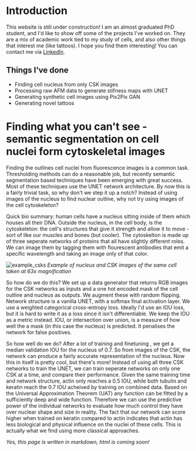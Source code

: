 # Introduction

This website is still under construction! I am an almost graduated PhD student, and I'd like to show off some of the projects I've worked on. They are a mix of academic work tied to my study of cells, and also other things that interest me (like tattoos). I hope you find them interesting! You can contact me via [LinkedIn](https://www.linkedin.com/in/michael-keeling/).

## Things I've done

- Finding cell nucleus from only CSK images
- Processing raw AFM data to generate stifness maps with UNET
- Generating synthetic cell images using Pix2Pix GAN
- Generating novel tattoos

# Finding what you can't see - semantic segmentation on cell nuclei form cytoskeletal images 

Finding the outlines cell nuclei from fluorescence images is a common task. Thresholding methods can do a reasonable job, but recently semantic segmentation based techniques have been emerging with great success. Most of these techniques use the UNET network architecture. By now this is a fairly trivial task, so why don't we step it up a notch? Instead of using images of the nucleus to find nuclear outline, why not try using images of the cell cytoskeleton?

Quick bio summary: human cells have a nucleus sitting inside of them which houses all their DNA. Outside the nucleus, in the cell body, is the cytoskeleton: the cell's structures that give it strength and allow it to move - sort of like our muscles and bones (but cooler). The cytoskelton is made up of three seperate networks of proteins that all have slightly different roles. We can image them by tagging them with flourescent antibodies that emit a specific wavelength and taking an image only of that color.

![example_csks](https://user-images.githubusercontent.com/67687023/94991446-1a94ae80-057b-11eb-8cd3-3725156115a0.png)
*Example of nucleus and CSK images of the same cell taken at 63x magnification*

So how do we do this? We set up a data generator that returns RGB images for the CSK networks as inputs and a one hot encoded mask of the cell outline and nucleus as outputs. We augment these with random flipping. Network structure is a vanilla UNET, with a softmax final activation layer. We use a weighted categorical cross-entropy loss. Ideally I'd use an IOU loss, but it is hard to write it as a loss since it isn't differentiable. We keep the IOU as a metric instead. IOU, or intersection over union, is a measure of how well the a mask (in this case the nucleus) is predicted. It penalises the network for false positives.

So how well do we do? After a lot of training and finetuning , we get a median validation IOU for the nucleus of 0.7. So from images of the CSK, the network can produce a fairly accurate representation of the nucleus. Now this in itself is pretty cool, but there's more! Instead of using all three CSK networks to train the UNET, we can train seperate networks on only one CSK at a time, and compare their performance. Given the same training time and network structure, actin only reaches a 0.5 IOU, while both tubulin and keratin reach the 0.7 IOU acheived by training on combined data. Based on the Universal Approximation Theorem (UAT) any function can be fitted by a sufficiently deep and wide function. Therefore we can use the predictive power of the individual networks to evaluate how much control they have over nuclear shape and size in reality. The fact that our network can score higher when trained on keratin compared to actin indicates that actin has less biological and physical influence on the nuclei of these cells. This is actually what we find using more classical approaches. 

*Yes, this page is written in markdown, html is coming soon!*
